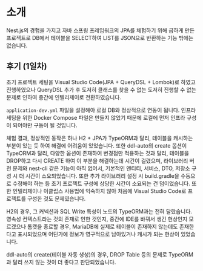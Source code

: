 # 소개

Nest.js의 경험을 가지고 자바 스프링 프레임워크의 JPA를 체험하기 위해 급하게 만든 프로젝트로 DB에서 테이블을 SELECT하여 LIST를 JSON으로 반환하는 기능 밖에는 없습니다.

## 후기 (1일차)

초기 프로젝트 세팅을 Visual Studio Code(JPA + QueryDSL + Lombok)로 하였고 진행하였으나 QueryDSL 추가 후 도저히 클래스를 찾을 수 없는 도저히 진행할 수 없는 문제로 인하여 중간에 인텔리제이로 전환하였습니다.

`application-dev.yml` 파일을 설정해야 로컬 DB와 정상적으로 연동이 됩니다. 인프라 세팅을 위한 Docker Compose 파일은 만들지 않았기 때문에 로컬에 먼저 인프라 구성이 되어야만 구동이 될 것입니다.

체험 결과, 정상적인 동작은 하나 H2 + JPA가 TypeORM과 달리, 테이블을 캐시하는 부분이 있는 듯 하여 해결에 어려움이 있었습니다. 또한 ddl-auto의 create 옵션이 TypeORM과 달리, 다양한 옵션이 존재하여 변경점만 적용하는 것과 달리, 테이블을 DROP하고 다시 CREATE 하여 이 부분을 해결하는데 시간이 걸렸으며, 라이브러리 버전 문제와 nest-cli 같은 기능이 아직 없어서, 기본적인 엔티티, 서비스, DTO, 저장소 구성 시 더 시간이 소요되었습니다. 또한 추가 라이브러리 설정 시 build.gradle을 수동으로 수정해야 하는 등 초기 프로젝트 구성에 상당한 시간이 소요되는 건 덤이었습니다. 또한 인텔리제이나 이클립스 사용법에 익숙하지 않아 처음에 Visual Studio Code로 프로젝트를 구성한 것도 문제였습니다.

H2의 경우, 그 커넥션과 SQL Write 특성이 노드의 TypeORM과는 전혀 달랐습니다. 영속성 컨텍스트라는 것의 존재로 인한 것인지, 중간에 IDE를 바꿔서 생긴 현상인지 모르겠으나 톰캣을 종료할 경우, MariaDB에 실제로 테이블이 존재하지 않는데도 존재한다고 표시되었으며 어딘가에 정보가 영구적으로 남아있거나 캐시가 되는 현상이 있었습니다.

ddl-auto의 create(테이블 자동 생성)의 경우, DROP Table 등의 문제로 TypeORM과 달리 쓰지 않는 것이 더 좋다고 판단되었습니다.
